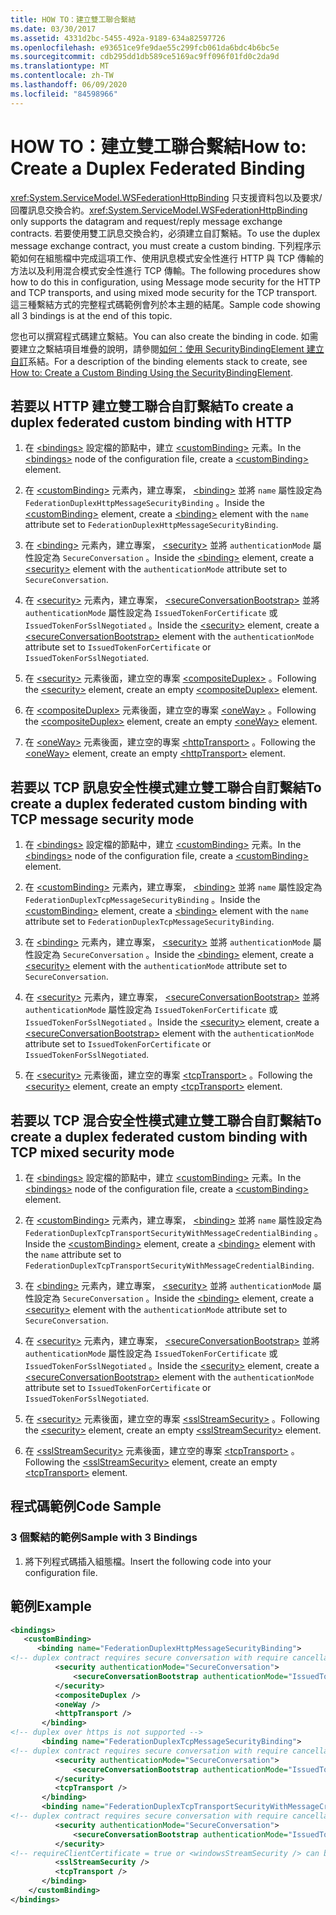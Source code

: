 ```yaml
---
title: HOW TO：建立雙工聯合繫結
ms.date: 03/30/2017
ms.assetid: 4331d2bc-5455-492a-9189-634a82597726
ms.openlocfilehash: e93651ce9fe9dae55c299fcb061da6bdc4b6bc5e
ms.sourcegitcommit: cdb295dd1db589ce5169ac9ff096f01fd0c2da9d
ms.translationtype: MT
ms.contentlocale: zh-TW
ms.lasthandoff: 06/09/2020
ms.locfileid: "84598966"
---
```

# <a name="how-to-create-a-duplex-federated-binding"></a><span data-ttu-id="3dbd4-102">HOW TO：建立雙工聯合繫結</span><span class="sxs-lookup"><span data-stu-id="3dbd4-102">How to: Create a Duplex Federated Binding</span></span>

<span data-ttu-id="3dbd4-103"><xref:System.ServiceModel.WSFederationHttpBinding> 只支援資料包以及要求/回覆訊息交換合約。</span><span class="sxs-lookup"><span data-stu-id="3dbd4-103"><xref:System.ServiceModel.WSFederationHttpBinding> only supports the datagram and request/reply message exchange contracts.</span></span> <span data-ttu-id="3dbd4-104">若要使用雙工訊息交換合約，必須建立自訂繫結。</span><span class="sxs-lookup"><span data-stu-id="3dbd4-104">To use the duplex message exchange contract, you must create a custom binding.</span></span> <span data-ttu-id="3dbd4-105">下列程序示範如何在組態檔中完成這項工作、使用訊息模式安全性進行 HTTP 與 TCP 傳輸的方法以及利用混合模式安全性進行 TCP 傳輸。</span><span class="sxs-lookup"><span data-stu-id="3dbd4-105">The following procedures show how to do this in configuration, using Message mode security for the HTTP and TCP transports, and using mixed mode security for the TCP transport.</span></span> <span data-ttu-id="3dbd4-106">這三種繫結方式的完整程式碼範例會列於本主題的結尾。</span><span class="sxs-lookup"><span data-stu-id="3dbd4-106">Sample code showing all 3 bindings is at the end of this topic.</span></span>

<span data-ttu-id="3dbd4-107">您也可以撰寫程式碼建立繫結。</span><span class="sxs-lookup"><span data-stu-id="3dbd4-107">You can also create the binding in code.</span></span> <span data-ttu-id="3dbd4-108">如需要建立之繫結項目堆疊的說明，請參閱[如何：使用 SecurityBindingElement 建立自訂](how-to-create-a-custom-binding-using-the-securitybindingelement.md)系結。</span><span class="sxs-lookup"><span data-stu-id="3dbd4-108">For a description of the binding elements stack to create, see [How to: Create a Custom Binding Using the SecurityBindingElement](how-to-create-a-custom-binding-using-the-securitybindingelement.md).</span></span>

## <a name="to-create-a-duplex-federated-custom-binding-with-http"></a><span data-ttu-id="3dbd4-109">若要以 HTTP 建立雙工聯合自訂繫結</span><span class="sxs-lookup"><span data-stu-id="3dbd4-109">To create a duplex federated custom binding with HTTP</span></span>

1. <span data-ttu-id="3dbd4-110">在 [\<bindings>](../../configure-apps/file-schema/wcf/bindings.md) 設定檔的節點中，建立 [\<customBinding>](../../configure-apps/file-schema/wcf/custombinding.md) 元素。</span><span class="sxs-lookup"><span data-stu-id="3dbd4-110">In the [\<bindings>](../../configure-apps/file-schema/wcf/bindings.md) node of the configuration file, create a [\<customBinding>](../../configure-apps/file-schema/wcf/custombinding.md) element.</span></span>

2. <span data-ttu-id="3dbd4-111">在 [\<customBinding>](../../configure-apps/file-schema/wcf/custombinding.md) 元素內，建立專案， [\<binding>](../../configure-apps/file-schema/wcf/bindings.md) 並將 `name` 屬性設定為 `FederationDuplexHttpMessageSecurityBinding` 。</span><span class="sxs-lookup"><span data-stu-id="3dbd4-111">Inside the [\<customBinding>](../../configure-apps/file-schema/wcf/custombinding.md) element, create a [\<binding>](../../configure-apps/file-schema/wcf/bindings.md) element with the `name` attribute set to `FederationDuplexHttpMessageSecurityBinding`.</span></span>

3. <span data-ttu-id="3dbd4-112">在 [\<binding>](../../configure-apps/file-schema/wcf/bindings.md) 元素內，建立專案， [\<security>](../../configure-apps/file-schema/wcf/security-of-custombinding.md) 並將 `authenticationMode` 屬性設定為 `SecureConversation` 。</span><span class="sxs-lookup"><span data-stu-id="3dbd4-112">Inside the [\<binding>](../../configure-apps/file-schema/wcf/bindings.md) element, create a [\<security>](../../configure-apps/file-schema/wcf/security-of-custombinding.md) element with the `authenticationMode` attribute set to `SecureConversation`.</span></span>

4. <span data-ttu-id="3dbd4-113">在 [\<security>](../../configure-apps/file-schema/wcf/security-of-custombinding.md) 元素內，建立專案， [\<secureConversationBootstrap>](../../configure-apps/file-schema/wcf/secureconversationbootstrap.md) 並將 `authenticationMode` 屬性設定為 `IssuedTokenForCertificate` 或 `IssuedTokenForSslNegotiated` 。</span><span class="sxs-lookup"><span data-stu-id="3dbd4-113">Inside the [\<security>](../../configure-apps/file-schema/wcf/security-of-custombinding.md) element, create a [\<secureConversationBootstrap>](../../configure-apps/file-schema/wcf/secureconversationbootstrap.md) element with the `authenticationMode` attribute set to `IssuedTokenForCertificate` or `IssuedTokenForSslNegotiated`.</span></span>

5. <span data-ttu-id="3dbd4-114">在 [\<security>](../../configure-apps/file-schema/wcf/security-of-custombinding.md) 元素後面，建立空的專案 [\<compositeDuplex>](../../configure-apps/file-schema/wcf/compositeduplex.md) 。</span><span class="sxs-lookup"><span data-stu-id="3dbd4-114">Following the [\<security>](../../configure-apps/file-schema/wcf/security-of-custombinding.md) element, create an empty [\<compositeDuplex>](../../configure-apps/file-schema/wcf/compositeduplex.md) element.</span></span>

6. <span data-ttu-id="3dbd4-115">在 [\<compositeDuplex>](../../configure-apps/file-schema/wcf/compositeduplex.md) 元素後面，建立空的專案 [\<oneWay>](../../configure-apps/file-schema/wcf/oneway.md) 。</span><span class="sxs-lookup"><span data-stu-id="3dbd4-115">Following the [\<compositeDuplex>](../../configure-apps/file-schema/wcf/compositeduplex.md) element, create an empty [\<oneWay>](../../configure-apps/file-schema/wcf/oneway.md) element.</span></span>

7. <span data-ttu-id="3dbd4-116">在 [\<oneWay>](../../configure-apps/file-schema/wcf/oneway.md) 元素後面，建立空的專案 [\<httpTransport>](../../configure-apps/file-schema/wcf/httptransport.md) 。</span><span class="sxs-lookup"><span data-stu-id="3dbd4-116">Following the [\<oneWay>](../../configure-apps/file-schema/wcf/oneway.md) element, create an empty [\<httpTransport>](../../configure-apps/file-schema/wcf/httptransport.md) element.</span></span>

## <a name="to-create-a-duplex-federated-custom-binding-with-tcp-message-security-mode"></a><span data-ttu-id="3dbd4-117">若要以 TCP 訊息安全性模式建立雙工聯合自訂繫結</span><span class="sxs-lookup"><span data-stu-id="3dbd4-117">To create a duplex federated custom binding with TCP message security mode</span></span>

1. <span data-ttu-id="3dbd4-118">在 [\<bindings>](../../configure-apps/file-schema/wcf/bindings.md) 設定檔的節點中，建立 [\<customBinding>](../../configure-apps/file-schema/wcf/custombinding.md) 元素。</span><span class="sxs-lookup"><span data-stu-id="3dbd4-118">In the [\<bindings>](../../configure-apps/file-schema/wcf/bindings.md) node of the configuration file, create a [\<customBinding>](../../configure-apps/file-schema/wcf/custombinding.md) element.</span></span>

2. <span data-ttu-id="3dbd4-119">在 [\<customBinding>](../../configure-apps/file-schema/wcf/custombinding.md) 元素內，建立專案， [\<binding>](../../configure-apps/file-schema/wcf/bindings.md) 並將 `name` 屬性設定為 `FederationDuplexTcpMessageSecurityBinding` 。</span><span class="sxs-lookup"><span data-stu-id="3dbd4-119">Inside the [\<customBinding>](../../configure-apps/file-schema/wcf/custombinding.md) element, create a [\<binding>](../../configure-apps/file-schema/wcf/bindings.md) element with the `name` attribute set to `FederationDuplexTcpMessageSecurityBinding`.</span></span>

3. <span data-ttu-id="3dbd4-120">在 [\<binding>](../../configure-apps/file-schema/wcf/bindings.md) 元素內，建立專案， [\<security>](../../configure-apps/file-schema/wcf/security-of-custombinding.md) 並將 `authenticationMode` 屬性設定為 `SecureConversation` 。</span><span class="sxs-lookup"><span data-stu-id="3dbd4-120">Inside the [\<binding>](../../configure-apps/file-schema/wcf/bindings.md) element, create a [\<security>](../../configure-apps/file-schema/wcf/security-of-custombinding.md) element with the `authenticationMode` attribute set to `SecureConversation`.</span></span>

4. <span data-ttu-id="3dbd4-121">在 [\<security>](../../configure-apps/file-schema/wcf/security-of-custombinding.md) 元素內，建立專案， [\<secureConversationBootstrap>](../../configure-apps/file-schema/wcf/secureconversationbootstrap.md) 並將 `authenticationMode` 屬性設定為 `IssuedTokenForCertificate` 或 `IssuedTokenForSslNegotiated` 。</span><span class="sxs-lookup"><span data-stu-id="3dbd4-121">Inside the [\<security>](../../configure-apps/file-schema/wcf/security-of-custombinding.md) element, create a [\<secureConversationBootstrap>](../../configure-apps/file-schema/wcf/secureconversationbootstrap.md) element with the `authenticationMode` attribute set to `IssuedTokenForCertificate` or `IssuedTokenForSslNegotiated`.</span></span>

5. <span data-ttu-id="3dbd4-122">在 [\<security>](../../configure-apps/file-schema/wcf/security-of-custombinding.md) 元素後面，建立空的專案 [\<tcpTransport>](../../configure-apps/file-schema/wcf/tcptransport.md) 。</span><span class="sxs-lookup"><span data-stu-id="3dbd4-122">Following the [\<security>](../../configure-apps/file-schema/wcf/security-of-custombinding.md) element, create an empty [\<tcpTransport>](../../configure-apps/file-schema/wcf/tcptransport.md) element.</span></span>

## <a name="to-create-a-duplex-federated-custom-binding-with-tcp-mixed-security-mode"></a><span data-ttu-id="3dbd4-123">若要以 TCP 混合安全性模式建立雙工聯合自訂繫結</span><span class="sxs-lookup"><span data-stu-id="3dbd4-123">To create a duplex federated custom binding with TCP mixed security mode</span></span>

1. <span data-ttu-id="3dbd4-124">在 [\<bindings>](../../configure-apps/file-schema/wcf/bindings.md) 設定檔的節點中，建立 [\<customBinding>](../../configure-apps/file-schema/wcf/custombinding.md) 元素。</span><span class="sxs-lookup"><span data-stu-id="3dbd4-124">In the [\<bindings>](../../configure-apps/file-schema/wcf/bindings.md) node of the configuration file, create a [\<customBinding>](../../configure-apps/file-schema/wcf/custombinding.md) element.</span></span>

2. <span data-ttu-id="3dbd4-125">在 [\<customBinding>](../../configure-apps/file-schema/wcf/custombinding.md) 元素內，建立專案， [\<binding>](../../configure-apps/file-schema/wcf/bindings.md) 並將 `name` 屬性設定為 `FederationDuplexTcpTransportSecurityWithMessageCredentialBinding` 。</span><span class="sxs-lookup"><span data-stu-id="3dbd4-125">Inside the [\<customBinding>](../../configure-apps/file-schema/wcf/custombinding.md) element, create a [\<binding>](../../configure-apps/file-schema/wcf/bindings.md) element with the `name` attribute set to `FederationDuplexTcpTransportSecurityWithMessageCredentialBinding`.</span></span>

3. <span data-ttu-id="3dbd4-126">在 [\<binding>](../../configure-apps/file-schema/wcf/bindings.md) 元素內，建立專案， [\<security>](../../configure-apps/file-schema/wcf/security-of-custombinding.md) 並將 `authenticationMode` 屬性設定為 `SecureConversation` 。</span><span class="sxs-lookup"><span data-stu-id="3dbd4-126">Inside the [\<binding>](../../configure-apps/file-schema/wcf/bindings.md) element, create a [\<security>](../../configure-apps/file-schema/wcf/security-of-custombinding.md) element with the `authenticationMode` attribute set to `SecureConversation`.</span></span>

4. <span data-ttu-id="3dbd4-127">在 [\<security>](../../configure-apps/file-schema/wcf/security-of-custombinding.md) 元素內，建立專案， [\<secureConversationBootstrap>](../../configure-apps/file-schema/wcf/secureconversationbootstrap.md) 並將 `authenticationMode` 屬性設定為 `IssuedTokenForCertificate` 或 `IssuedTokenForSslNegotiated` 。</span><span class="sxs-lookup"><span data-stu-id="3dbd4-127">Inside the [\<security>](../../configure-apps/file-schema/wcf/security-of-custombinding.md) element, create a [\<secureConversationBootstrap>](../../configure-apps/file-schema/wcf/secureconversationbootstrap.md) element with the `authenticationMode` attribute set to `IssuedTokenForCertificate` or `IssuedTokenForSslNegotiated`.</span></span>

5. <span data-ttu-id="3dbd4-128">在 [\<security>](../../configure-apps/file-schema/wcf/security-of-custombinding.md) 元素後面，建立空的專案 [\<sslStreamSecurity>](../../configure-apps/file-schema/wcf/sslstreamsecurity.md) 。</span><span class="sxs-lookup"><span data-stu-id="3dbd4-128">Following the [\<security>](../../configure-apps/file-schema/wcf/security-of-custombinding.md) element, create an empty [\<sslStreamSecurity>](../../configure-apps/file-schema/wcf/sslstreamsecurity.md) element.</span></span>

6. <span data-ttu-id="3dbd4-129">在 [\<sslStreamSecurity>](../../configure-apps/file-schema/wcf/sslstreamsecurity.md) 元素後面，建立空的專案 [\<tcpTransport>](../../configure-apps/file-schema/wcf/tcptransport.md) 。</span><span class="sxs-lookup"><span data-stu-id="3dbd4-129">Following the [\<sslStreamSecurity>](../../configure-apps/file-schema/wcf/sslstreamsecurity.md) element, create an empty [\<tcpTransport>](../../configure-apps/file-schema/wcf/tcptransport.md) element.</span></span>

## <a name="code-sample"></a><span data-ttu-id="3dbd4-130">程式碼範例</span><span class="sxs-lookup"><span data-stu-id="3dbd4-130">Code Sample</span></span>

### <a name="sample-with-3-bindings"></a><span data-ttu-id="3dbd4-131">3 個繫結的範例</span><span class="sxs-lookup"><span data-stu-id="3dbd4-131">Sample with 3 Bindings</span></span>

1. <span data-ttu-id="3dbd4-132">將下列程式碼插入組態檔。</span><span class="sxs-lookup"><span data-stu-id="3dbd4-132">Insert the following code into your configuration file.</span></span>

## <a name="example"></a><span data-ttu-id="3dbd4-133">範例</span><span class="sxs-lookup"><span data-stu-id="3dbd4-133">Example</span></span>

```xml
<bindings>
   <customBinding>
      <binding name="FederationDuplexHttpMessageSecurityBinding">
<!-- duplex contract requires secure conversation with require cancellation = true -->
          <security authenticationMode="SecureConversation">
              <secureConversationBootstrap authenticationMode="IssuedTokenForSslNegotiated" />
          </security>
          <compositeDuplex />
          <oneWay />
          <httpTransport />
       </binding>
<!-- duplex over https is not supported -->
       <binding name="FederationDuplexTcpMessageSecurityBinding">
<!-- duplex contract requires secure conversation with require cancellation = true -->
          <security authenticationMode="SecureConversation">
              <secureConversationBootstrap authenticationMode="IssuedTokenForSslNegotiated" />
          </security>
          <tcpTransport />
       </binding>
       <binding name="FederationDuplexTcpTransportSecurityWithMessageCredentialsBinding">
<!-- duplex contract requires secure conversation with require cancellation = true -->
          <security authenticationMode="SecureConversation">
              <secureConversationBootstrap authenticationMode="IssuedTokenOverTransport" />
          </security>
<!-- requireClientCertificate = true or <windowsStreamSecurity /> can be used, but does not make sense for most scenarios -->
          <sslStreamSecurity />
          <tcpTransport />
       </binding>
    </customBinding>
</bindings>
```
